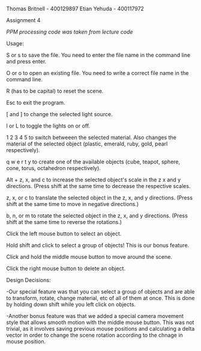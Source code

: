 Thomas Britnell - 400129897
Etian Yehuda - 400117972

Assignment 4

*PPM processing code was taken from lecture code*

Usage:

S or s to save the file. You need to enter the file name in the command line and press enter.

O or o to open an existing file. You need to write a correct file name in the command line.

R (has to be capital) to reset the scene.

Esc to exit the program.

[ and ] to change the selected light source.

l or L to toggle the lights on or off.

1 2 3 4 5 to switch betweeen the selected material. Also changes the material of the selected object (plastic, emerald, ruby, gold, pearl respectively).

q w e r t y to create one of the available objects (cube, teapot, sphere, cone, torus, octahedron respectively).

Alt + z, x, and c to increase the selected object's scale in the z x and y directions. (Press shift at the same time to decrease the respective scales.

z, x, or c to translate the selected object in the z, x, and y directions. (Press shift at the same time to move in negative directions.)

b, n, or m to rotate the selected object in the z, x, and y directions. (Press shift at the same time to reverse the rotations.)

Click the left mouse button to select an object.

Hold shift and click to select a group of objects! This is our bonus feature.

Click and hold the middle mouse button to move around the scene.

Click the right mouse button to delete an object.


Design Decisions:

-Our special feature was that you can select a group of objects and are able to transform, rotate, change material, etc of all of them at once. This is done by holding down shift while you left click on objects. 

-Another bonus feature was that we added a special camera movement style that allows smooth motion with the middle mouse button. This was not trivial, as it involves saving previous mouse positions and calculating a delta vector in order to change the scene rotation according to the chnage in mouse position. 



